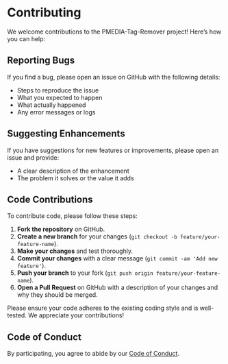 # Contributing

We welcome contributions to the PMEDIA-Tag-Remover project! Here’s how you can help:

## Reporting Bugs

If you find a bug, please open an issue on GitHub with the following details:
- Steps to reproduce the issue
- What you expected to happen
- What actually happened
- Any error messages or logs

## Suggesting Enhancements

If you have suggestions for new features or improvements, please open an issue and provide:
- A clear description of the enhancement
- The problem it solves or the value it adds

## Code Contributions

To contribute code, please follow these steps:
1. **Fork the repository** on GitHub.
2. **Create a new branch** for your changes (`git checkout -b feature/your-feature-name`).
3. **Make your changes** and test thoroughly.
4. **Commit your changes** with a clear message (`git commit -am 'Add new feature'`).
5. **Push your branch** to your fork (`git push origin feature/your-feature-name`).
6. **Open a Pull Request** on GitHub with a description of your changes and why they should be merged.

Please ensure your code adheres to the existing coding style and is well-tested. We appreciate your contributions!

## Code of Conduct

By participating, you agree to abide by our [Code of Conduct](CODE_OF_CONDUCT.md).
